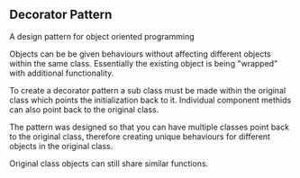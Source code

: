 Decorator Pattern	
-----------------

A design pattern for object oriented programming

Objects can be be given behaviours without affecting different
objects within the same class. Essentially the existing object
is being "wrapped" with additional functionality.

To create a decorator pattern a sub class must be made within
the original class which points the initialization back to it.
Individual component methids can also point back to the 
original class.

The pattern was designed so that you can have multiple classes 
point back to the original class, therefore creating unique 
behaviours for different objects in the original class.

Original class objects can still share similar functions.
